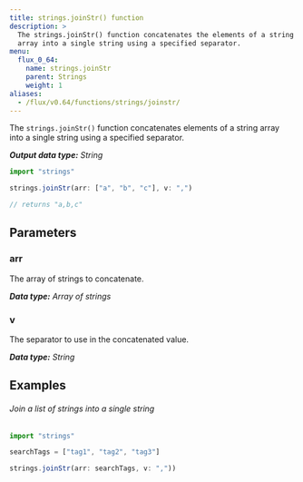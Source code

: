 ```yaml
---
title: strings.joinStr() function
description: >
  The strings.joinStr() function concatenates the elements of a string
  array into a single string using a specified separator.
menu:
  flux_0_64:
    name: strings.joinStr
    parent: Strings
    weight: 1
aliases:
  - /flux/v0.64/functions/strings/joinstr/
---
```


The `strings.joinStr()` function concatenates elements of a string array into
a single string using a specified separator.

_**Output data type:** String_

```js
import "strings"

strings.joinStr(arr: ["a", "b", "c"], v: ",")

// returns "a,b,c"
```

## Parameters

### arr
The array of strings to concatenate.

_**Data type:** Array of strings_

### v
The separator to use in the concatenated value.

_**Data type:** String_

## Examples

###### Join a list of strings into a single string
```js
import "strings"

searchTags = ["tag1", "tag2", "tag3"]

strings.joinStr(arr: searchTags, v: ","))
```
